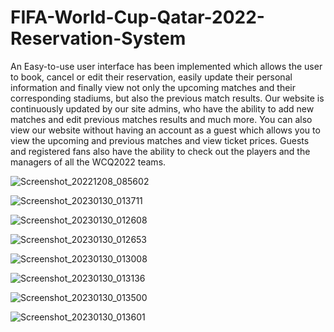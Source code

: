 # FIFA-World-Cup-Qatar-2022-Reservation-System
An Easy-to-use user interface has been implemented which allows the user to book, cancel or edit their
reservation, easily update their personal information and finally view not only the upcoming matches
and their corresponding stadiums, but also the previous match results. Our website is continuously
updated by our site admins, who have the ability to add new matches and edit previous matches results
and much more.
You can also view our website without having an account as a guest which allows you to view the
upcoming and previous matches and view ticket prices. Guests and registered fans also have the ability
to check out the players and the managers of all the WCQ2022 teams.

![Screenshot_20221208_085602](https://user-images.githubusercontent.com/96792115/227672745-60d10401-df27-452a-9241-aaf1572d9734.png)

![Screenshot_20230130_013711](https://user-images.githubusercontent.com/96792115/227674642-cd85fa99-ce83-43d0-9596-1308b9f97c89.png)

![Screenshot_20230130_012608](https://user-images.githubusercontent.com/96792115/227674749-27a6871e-afc9-4381-95d8-dc6978c73d28.png)

![Screenshot_20230130_012653](https://user-images.githubusercontent.com/96792115/227675059-cd4d5420-b3cd-4d2b-9afa-f49425a1cb0f.png)

![Screenshot_20230130_013008](https://user-images.githubusercontent.com/96792115/227675373-16327921-c10d-4b35-97c0-c0e77c35a6b4.png)

![Screenshot_20230130_013136](https://user-images.githubusercontent.com/96792115/227676060-4c4ffa47-9ad5-45d0-8f20-cf73026e5ee0.png)

![Screenshot_20230130_013500](https://user-images.githubusercontent.com/96792115/227676515-b7ae964c-ed7b-4a1f-a8cc-cbb727c66ec0.png)

![Screenshot_20230130_013601](https://user-images.githubusercontent.com/96792115/227677645-f4cc2ffc-8b0a-4ce9-a878-2500ecacbd3c.png)
